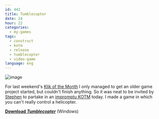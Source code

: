 ```yaml
---
id: 442
title: Tumblecopter
date: 24
hour: 22
categories:
  - my-games
tags:
  - construct
  - kotm
  - release
  - tumblecopter
  - video-game
language: eng
---
```


![image](/files/2010/03-tumblecopter/tumblecopterscreen.png "Tumblecopter screenshot")

For last weekend's [Klik of the Month](/tag/kotm/) I only managed to get an older game project started, but couldn't finish anything. So it was neat to be invited by [Stephen](http://www.increpare.com/) to partake in an [impromptu KOTM](http://www.glorioustrainwrecks.com/node/1160) today. I made a game in which you can't really control a helicopter.

[**Download _Tumblecopter_**](//www.agj.cl/files/games/tumblecopter.zip) (Windows)
